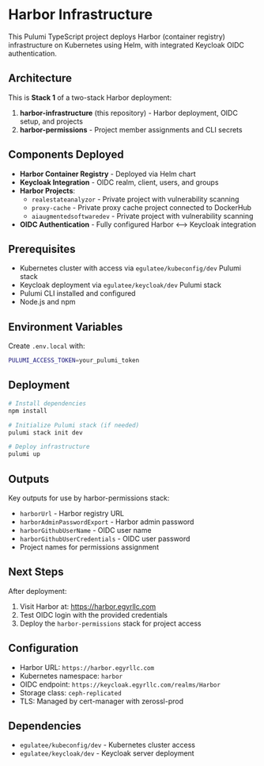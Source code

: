 # Harbor Infrastructure

This Pulumi TypeScript project deploys Harbor (container registry) infrastructure on Kubernetes using Helm, with integrated Keycloak OIDC authentication.

## Architecture

This is **Stack 1** of a two-stack Harbor deployment:

1. **harbor-infrastructure** (this repository) - Harbor deployment, OIDC setup, and projects
2. **harbor-permissions** - Project member assignments and CLI secrets

## Components Deployed

- **Harbor Container Registry** - Deployed via Helm chart
- **Keycloak Integration** - OIDC realm, client, users, and groups
- **Harbor Projects**:
  - `realestateanalyzor` - Private project with vulnerability scanning
  - `proxy-cache` - Private proxy cache project connected to DockerHub
  - `aiaugmentedsoftwaredev` - Private project with vulnerability scanning
- **OIDC Authentication** - Fully configured Harbor ⟷ Keycloak integration

## Prerequisites

- Kubernetes cluster with access via `egulatee/kubeconfig/dev` Pulumi stack
- Keycloak deployment via `egulatee/keycloak/dev` Pulumi stack
- Pulumi CLI installed and configured
- Node.js and npm

## Environment Variables

Create `.env.local` with:

```bash
PULUMI_ACCESS_TOKEN=your_pulumi_token
```

## Deployment

```bash
# Install dependencies
npm install

# Initialize Pulumi stack (if needed)
pulumi stack init dev

# Deploy infrastructure
pulumi up
```

## Outputs

Key outputs for use by harbor-permissions stack:

- `harborUrl` - Harbor registry URL
- `harborAdminPasswordExport` - Harbor admin password
- `harborGithubUserName` - OIDC user name
- `harborGithubUserCredentials` - OIDC user password
- Project names for permissions assignment

## Next Steps

After deployment:

1. Visit Harbor at: https://harbor.egyrllc.com
2. Test OIDC login with the provided credentials
3. Deploy the `harbor-permissions` stack for project access

## Configuration

- Harbor URL: `https://harbor.egyrllc.com`
- Kubernetes namespace: `harbor`
- OIDC endpoint: `https://keycloak.egyrllc.com/realms/Harbor`
- Storage class: `ceph-replicated`
- TLS: Managed by cert-manager with zerossl-prod

## Dependencies

- `egulatee/kubeconfig/dev` - Kubernetes cluster access
- `egulatee/keycloak/dev` - Keycloak server deployment